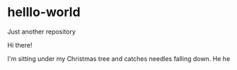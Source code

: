 # helllo-world
Just another repository

Hi there!

I'm sitting under my Christmas tree and catches needles falling down.
He he
